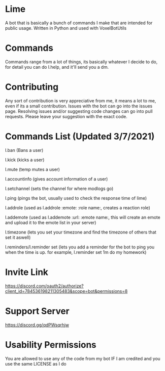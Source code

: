 # Lime
 A bot that is basically a bunch of commands I make that are intended for public usage. Written in Python and used with VoxelBotUtils

# Commands
Commands range from a lot of things, its basically whatever I decide to do, for detail you can do l.help, and it'll send you a dm.

# Contributing
Any sort of contribution is very appreciative from me, it means a lot to me, even if its a small contribution.
Issues with the bot can go into the issues page. Resolving issues and/or suggesting code changes can go into pull requests. Please leave your suggestion with the exact code.

# Commands List (Updated 3/7/2021)
l.ban (Bans a user)

l.kick (kicks a user)

l.mute (temp mutes a user)

l.accountinfo (gives account information of a user)

l.setchannel (sets the channel for where modlogs go)

l.ping (pings the bot, usually used to check the response time of lime)

l.addrole (used as l.addrole :emote: :role name:, creates a reaction role)
 
l.addemote (used as l.addemote :url: :emote name:, this will create an emote and upload it to the emote list in your server)

l.timezone (lets you set your timezone and find the timezone of others that set it aswell)

l.reminders/l.reminder set (lets you add a reminder for the bot to ping you when the time is up. for example, l.reminder set 1m do my homework)

# Invite Link
https://discord.com/oauth2/authorize?client_id=784536198211305483&scope=bot&permissions=8

# Support Server
https://discord.gg/qdPWsqrhjw

# Usability Permissions
You are allowed to use any of the code from my bot IF I am credited and you use the same LICENSE as I do
